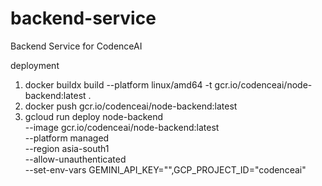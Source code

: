 # backend-service
Backend Service for CodenceAI


deployment 

1. docker buildx build --platform linux/amd64 -t gcr.io/codenceai/node-backend:latest .
2. docker push gcr.io/codenceai/node-backend:latest
3. gcloud run deploy node-backend \
  --image gcr.io/codenceai/node-backend:latest \
  --platform managed \
  --region asia-south1 \
  --allow-unauthenticated \
  --set-env-vars GEMINI_API_KEY="",GCP_PROJECT_ID="codenceai"
